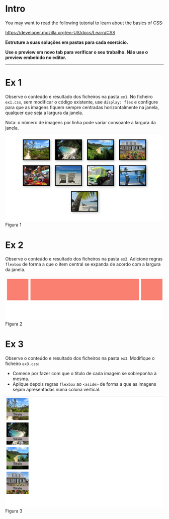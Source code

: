 # Intro
You may want to read the following tutorial to learn about the basics of CSS: 

https://developer.mozilla.org/en-US/docs/Learn/CSS

__Estruture a suas soluções em pastas para cada exercício.__

__Use o preview em novo tab para verificar o seu trabalho. Não use o preview embebido no editor.__

--------


# Ex 1

Observe o conteúdo e resultado dos ficheiros na pasta `ex1`.
No ficheiro `ex1.css`, sem modificar o código existente, use `display: flex` e configure para que as imagens fiquem sempre centradas horizontalmente na janela, qualquer que seja a largura da janela. 

Nota: o número de imagens por linha pode variar consoante a largura da janela.

![](assets/fig1.png)
Figura 1


# Ex 2
Observe o conteúdo e resultado dos ficheiros na pasta `ex2`.
Adicione regras `flexbox` de forma a que o item central se expanda de acordo com a largura da janela.

![](assets/fig2.png)
Figura 2

# Ex 3
Observe o conteúdo e resultado dos ficheiros na pasta `ex3`.
Modifique o ficheiro `ex3.css`:
- Comece por fazer com que o título de cada imagem se sobreponha à mesma.
- Aplique depois regras `flexbox` ao `<aside>` de forma a que as imagens sejam apresentadas numa coluna vertical.
  
![](assets/fig3.png)
Figura 3